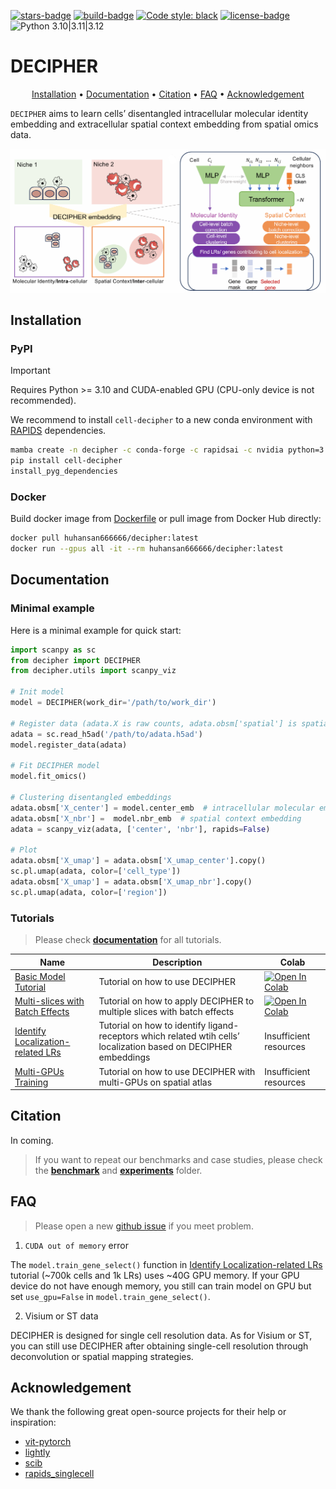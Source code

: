 [![stars-badge](https://img.shields.io/github/stars/gao-lab/DECIPHER?logo=GitHub&color=yellow)](https://github.com/gao-lab/DECIPHER/stargazers)
[![build-badge](https://github.com/gao-lab/DECIPHER/actions/workflows/build.yml/badge.svg)](https://github.com/gao-lab/DECIPHER/actions/workflows/build.yml)
[![Code style: black](https://img.shields.io/badge/code%20style-black-000000.svg)](https://github.com/psf/black)
[![license-badge](https://img.shields.io/badge/License-MIT-yellow.svg)](https://opensource.org/licenses/MIT)
![Python 3.10|3.11|3.12](https://img.shields.io/badge/python-3.10%20%7C%203.11%20%7C%203.12-blue.svg)


# DECIPHER
<div align="center">

[Installation](#Installation) • [Documentation](#Documentation) • [Citation](#Citation) • [FAQ](#FAQ) • [Acknowledgement](#Acknowledgement)

</div>

`DECIPHER` aims to learn cells’ disentangled intracellular molecular identity embedding and extracellular spatial context embedding from spatial omics data.

![DECIPHER](./docs/_static/Model.png)

## Installation

### PyPI

> [!IMPORTANT]
> Requires Python >= 3.10 and CUDA-enabled GPU (CPU-only device is not recommended).

We recommend to install `cell-decipher` to a new conda environment with [RAPIDS](https://docs.rapids.ai/install) dependencies.

```sh
mamba create -n decipher -c conda-forge -c rapidsai -c nvidia python=3.11 rapids=24.04 cuda-version=11.8 cudnn cutensor cusparselt -y && conda activate decipher
pip install cell-decipher
install_pyg_dependencies
```

### Docker

Build docker image from [Dockerfile](./Dockerfile) or pull image from Docker Hub directly:

```sh
docker pull huhansan666666/decipher:latest
docker run --gpus all -it --rm huhansan666666/decipher:latest
```

## Documentation

### Minimal example
Here is a minimal example for quick start:

```python
import scanpy as sc
from decipher import DECIPHER
from decipher.utils import scanpy_viz

# Init model
model = DECIPHER(work_dir='/path/to/work_dir')

# Register data (adata.X is raw counts, adata.obsm['spatial'] is spatial coordinates)
adata = sc.read_h5ad('/path/to/adata.h5ad')
model.register_data(adata)

# Fit DECIPHER model
model.fit_omics()

# Clustering disentangled embeddings
adata.obsm['X_center'] = model.center_emb  # intracellular molecular embedding
adata.obsm['X_nbr'] =  model.nbr_emb  # spatial context embedding
adata = scanpy_viz(adata, ['center', 'nbr'], rapids=False)

# Plot
adata.obsm['X_umap'] = adata.obsm['X_umap_center'].copy()
sc.pl.umap(adata, color=['cell_type'])
adata.obsm['X_umap'] = adata.obsm['X_umap_nbr'].copy()
sc.pl.umap(adata, color=['region'])
```

### Tutorials
> Please check [**documentation**](https://cell-decipher.readthedocs.io/en/latest) for all tutorials.

| Name                                    | Description                                                  | Colab                                                        |
| --------------------------------------- | ------------------------------------------------------------ | ------------------------------------------------------------ |
| [Basic Model Tutorial](./docs/tutorials/1-train_model.ipynb)                | Tutorial on how to use DECIPHER                            | [![Open In Colab](https://img.shields.io/badge/Colab-PyTorch-blue?logo=googlecolab)](https://colab.research.google.com/drive/14PEtrgqlf-KbLOTfBLc9gbx0YvY6mi0S?usp=sharing) |
| [Multi-slices with Batch Effects](./docs/tutorials/2-remove_batch.ipynb)     | Tutorial on how to apply DECIPHER to multiple slices with batch effects | [![Open In Colab](https://img.shields.io/badge/Colab-PyTorch-blue?logo=googlecolab)](https://colab.research.google.com/drive/1eLJeRDZFq2tlDUWpETlSxVUdzRv9CeSD?usp=sharing) |
| [Identify Localization-related LRs](./docs/tutorials/3-select_LRs.ipynb) | Tutorial on how to identify ligand-receptors which related wtih cells’ localization based on DECIPHER embeddings | Insufficient resources |
| [Multi-GPUs Training](./docs/tutorials.md#multi-gpu-training)                        | Tutorial on how to use DECIPHER with multi-GPUs on spatial atlas | Insufficient resources |


## Citation
In coming.

> If you want to repeat our benchmarks and case studies, please check the [**benchmark**](./benchmark/README.md) and [**experiments**](./experiments/README.md) folder.

## FAQ
> Please open a new [github issue](https://github.com/gao-lab/DECIPHER/issues/new/choose) if you meet problem.

1. `CUDA out of memory` error

The `model.train_gene_select()` function in [Identify Localization-related LRs](./docs/tutorials/3-select_LRs.ipynb) tutorial (~700k cells and 1k LRs) uses ~40G GPU memory. If your GPU device do not have enough memory, you still can train model on GPU but set `use_gpu=False` in `model.train_gene_select()`.

2. Visium or ST data

DECIPHER is designed for single cell resolution data. As for Visium or ST, you can still use DECIPHER after obtaining single-cell resolution through deconvolution or spatial mapping strategies.

## Acknowledgement
We thank the following great open-source projects for their help or inspiration:

- [vit-pytorch](https://github.com/lucidrains/vit-pytorch)
- [lightly](https://github.com/lightly-ai/lightly)
- [scib](https://github.com/theislab/scib)
- [rapids_singlecell](https://github.com/scverse/rapids_singlecell/)
